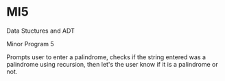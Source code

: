 # MI5

Data Stuctures and ADT

Minor Program 5

Prompts user to enter a palindrome, checks if the string entered was a palindrome using recursion, then let's the user know if it is a palindrome or not.
